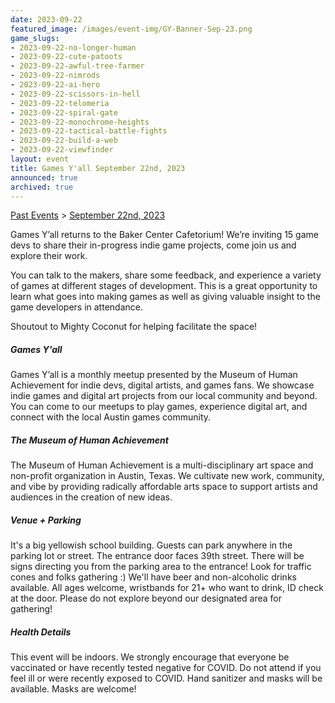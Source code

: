 ```yaml
---
date: 2023-09-22
featured_image: /images/event-img/GY-Banner-Sep-23.png
game_slugs:
- 2023-09-22-no-longer-human
- 2023-09-22-cute-patoots
- 2023-09-22-awful-tree-farmer
- 2023-09-22-nimrods
- 2023-09-22-ai-hero
- 2023-09-22-scissors-in-hell
- 2023-09-22-telomeria
- 2023-09-22-spiral-gate
- 2023-09-22-monochrome-heights
- 2023-09-22-tactical-battle-fights
- 2023-09-22-build-a-web
- 2023-09-22-viewfinder
layout: event
title: Games Y'all September 22nd, 2023
announced: true
archived: true
---
```



[Past Events](../html/events.html) > [September 22nd, 2023](event-september-2023.html)

Games Y’all returns to the Baker Center Cafetorium! We’re inviting 15 game devs to share their in-progress indie game projects, come join us and explore their work.
  
You can talk to the makers, share some feedback, and experience a variety of games at different stages of development. This is a great opportunity to learn what goes into making games as well as giving valuable insight to the game developers in attendance.
  
Shoutout to Mighty Coconut for helping facilitate the space!

##### Games Y'all

Games Y’all is a monthly meetup presented by the Museum of Human Achievement for indie devs, digital artists, and games fans. We showcase indie games and digital art projects from our local community and beyond. You can come to our meetups to play games, experience digital art, and connect with the local Austin games community.

##### The Museum of Human Achievement

The Museum of Human Achievement is a multi-disciplinary art space and non-profit organization in Austin, Texas. We cultivate new work, community, and vibe by providing radically affordable arts space to support artists and audiences in the creation of new ideas.

##### Venue + Parking

It's a big yellowish school building. Guests can park anywhere in the parking lot or street. The entrance door faces 39th street. There will be signs directing you from the parking area to the entrance! Look for traffic cones and folks gathering :) We'll have beer and non-alcoholic drinks available. All ages welcome, wristbands for 21+ who want to drink, ID check at the door. Please do not explore beyond our designated area for gathering!

##### Health Details

This event will be indoors. We strongly encourage that everyone be vaccinated or have recently tested negative for COVID. Do not attend if you feel ill or were recently exposed to COVID. Hand sanitizer and masks will be available. Masks are welcome!

